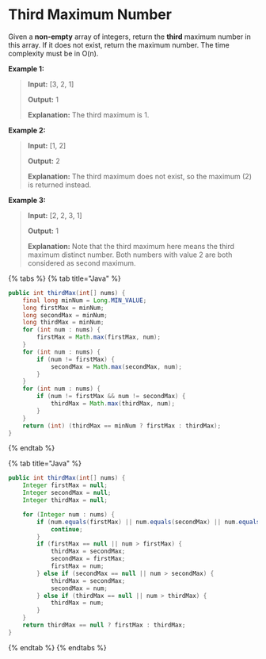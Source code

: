 # Third Maximum Number

Given a **non-empty** array of integers, return the **third** maximum number in this array. If it does not exist, return the maximum number. The time complexity must be in O\(n\).

**Example 1:**

> **Input:** \[3, 2, 1\]
>
> **Output:** 1
>
> **Explanation:** The third maximum is 1.

**Example 2:**

> **Input:** \[1, 2\]
>
> **Output:** 2
>
> **Explanation:** The third maximum does not exist, so the maximum \(2\) is returned instead.

**Example 3:**

> **Input:** \[2, 2, 3, 1\]
>
> **Output:** 1
>
> **Explanation:** Note that the third maximum here means the third maximum distinct number. Both numbers with value 2 are both considered as second maximum.

{% tabs %}
{% tab title="Java" %}
```java
public int thirdMax(int[] nums) {
    final long minNum = Long.MIN_VALUE;
    long firstMax = minNum;
    long secondMax = minNum;
    long thirdMax = minNum;
    for (int num : nums) {
        firstMax = Math.max(firstMax, num);
    }
    for (int num : nums) {
        if (num != firstMax) {
            secondMax = Math.max(secondMax, num);
        }
    }
    for (int num : nums) {
        if (num != firstMax && num != secondMax) {
            thirdMax = Math.max(thirdMax, num);
        }
    }
    return (int) (thirdMax == minNum ? firstMax : thirdMax);
}
```
{% endtab %}

{% tab title="Java" %}
```java
public int thirdMax(int[] nums) {
    Integer firstMax = null;
    Integer secondMax = null;
    Integer thirdMax = null;

    for (Integer num : nums) {
        if (num.equals(firstMax) || num.equals(secondMax) || num.equals(thirdMax)) {
            continue;
        }
        if (firstMax == null || num > firstMax) {
            thirdMax = secondMax;
            secondMax = firstMax;
            firstMax = num;
        } else if (secondMax == null || num > secondMax) {
            thirdMax = secondMax;
            secondMax = num;
        } else if (thirdMax == null || num > thirdMax) {
            thirdMax = num;
        }
    }
    return thirdMax == null ? firstMax : thirdMax;
}
```
{% endtab %}
{% endtabs %}

